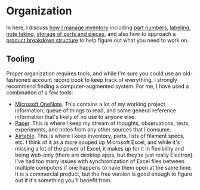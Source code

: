 # Organization

In here, I discuss [how I manage inventory](inventory.md) including [part
numbers](part-numbers.md), [labeling](labeling.md), [note
taking](note-taking.md), [storage of parts and pieces](storage.md), and also how
to approach a [product breakdown structure](product-breakdown-structure.md) to
help figure out what you need to work on.

## Tooling

Proper organization requires tools, and while I'm sure you could use an
old-fashioned account record book to keep track of everything, I strongly
recommend finding a computer-augmented system. For me, I have used a combination
of a few tools:

* [Microsoft OneNote](https://onenote.com). This contains a lot of my working
  project information, queue of things to read, and some general reference
  information that's likely of no use to anyone else.
* [Paper](note-taking.md). This is where I keep my stream of thoughts,
  observations, tests, experiments, and notes from any other sources that I
  consume.
* [Airtable](https://airtable.com/invite/r/oT8AoW6e). This is where I keep
  inventory, parts, lists of filament specs, etc. I think of it as a more souped
  up Microsoft Excel, and while it's missing a lot of the power of Excel, it
  makes up for it in flexibility and being web-only (there are desktop apps, but
  they're just really Electron). I've had too many issues with synchronization
  of Excel files between multiple computers if one happens to have them open at
  the same time. It is a commercial product, but the free version is good enough
  to figure out if it's something you'll benefit from.